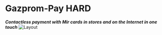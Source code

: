 # Gazprom-Pay HARD
***Contactless payment with Mir cards in stores and on the Internet in one touch***
<img src="https://i.ibb.co/tqmYkW5/Gazprom-Pay.jpg" alt="Layout">
